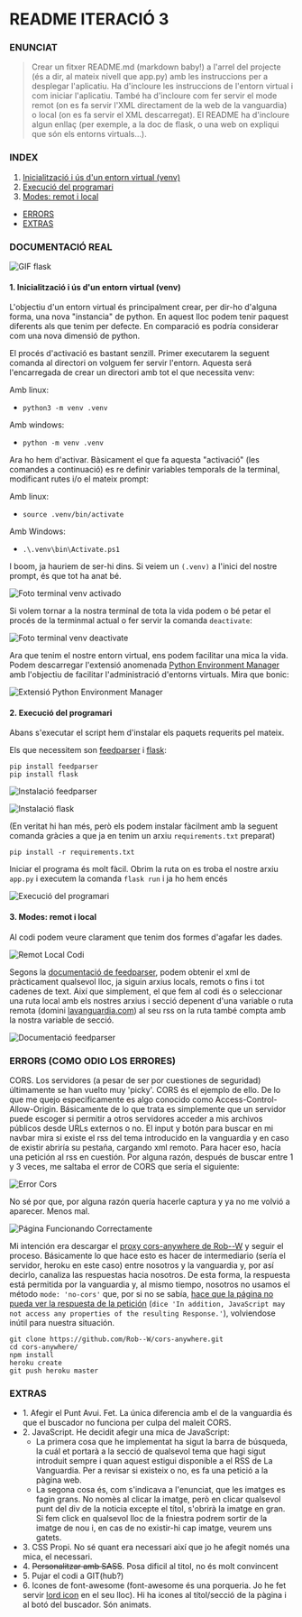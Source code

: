 # README ITERACIÓ 3
### ENUNCIAT
> Crear un fitxer README.md (markdown baby!) a l'arrel del projecte (és a dir, al mateix nivell que app.py) amb les instruccions per a desplegar l'aplicatiu. Ha d'incloure les instruccions de l'entorn virtual i com iniciar l'aplicatiu. També ha d'incloure com fer servir el mode remot (on es fa servir l'XML directament de la web de la vanguardia) o local (on es fa servir el XML descarregat). El README ha d'incloure algun enllaç (per exemple, a la doc de flask, o una web on expliqui que són els entorns virtuals...).

### INDEX

1. [Inicialització i ús d'un entorn virtual (venv)](https://github.com/marcjaengarrido/daw/blob/main/m4/uf3/flask/readme.md#1-inicialitzaci%C3%B3-i-%C3%BAs-dun-entorn-virtual-venv)
2. [Execució del programari](https://github.com/marcjaengarrido/daw/blob/main/m4/uf3/flask/readme.md#2-execuci%C3%B3-del-programari)
3. [Modes: remot i local](https://github.com/marcjaengarrido/daw/blob/main/m4/uf3/flask/readme.md#3-modes-remot-i-local)
* [ERRORS](https://github.com/marcjaengarrido/daw/blob/main/m4/uf3/flask/readme.md#errors-como-odio-los-errores)
* [EXTRAS](https://github.com/marcjaengarrido/daw/blob/main/m4/uf3/flask/readme.md#extras)

### DOCUMENTACIÓ REAL

![GIF flask](https://github.com/marcjaengarrido/daw/blob/main/m4/uf3/flask/allhailflask.gif?raw=true)

#### 1. Inicialització i ús d'un entorn virtual (venv)

L'objectiu d'un entorn virtual és principalment crear, per dir-ho d'alguna forma, una nova "instancia" de python. En aquest lloc podem tenir paquest diferents als que tenim per defecte. En comparació es podría considerar com una nova dimensió de python.

El procés d'activació es bastant senzill. Primer executarem la seguent comanda al directori on volguem fer servir l'entorn. Aquesta será l'encarregada de crear un directori amb tot el que necessita venv: 

Amb linux:
* `python3 -m venv .venv`

Amb windows:
* `python -m venv .venv`


Ara ho hem d'activar. Bàsicament el que fa aquesta "activació" (les comandes a continuació) es re definir variables temporals de la terminal, modificant rutes i/o el mateix prompt:

Amb linux:
* `source .venv/bin/activate`

Amb Windows:
* `.\.venv\bin\Activate.ps1` <!-- El de el enunciado no me iba -->

I boom, ja hauriem de ser-hi dins. Si veiem un `(.venv)` a l'inici del nostre prompt, és que tot ha anat bé.

![Foto terminal venv activado](https://github.com/marcjaengarrido/daw/blob/main/m4/uf3/flask/venv.png?raw=true)

Si volem tornar a la nostra terminal de tota la vida podem o bé petar el procés de la terminmal actual o fer servir la comanda `deactivate`:

![Foto terminal venv deactivate](https://github.com/marcjaengarrido/daw/blob/main/m4/uf3/flask/deactivate.png?raw=true)

Ara que tenim el nostre entorn virtual, ens podem facilitar una mica la vida. Podem descarregar l'extensió anomenada [Python Environment Manager](https://marketplace.visualstudio.com/items?itemName=donjayamanne.python-environment-manager) amb l'objectiu de facilitar l'administració d'entorns virtuals. Mira que bonic:

![Extensió Python Environment Manager](https://github.com/marcjaengarrido/daw/blob/main/m4/uf3/flask/pythonenvextension.png?raw=true)

#### 2. Execució del programari

Abans s'executar el script hem d'instalar els paquets requerits pel mateix.

Els que necessitem son [feedparser](https://pypi.org/project/feedparser/) i [flask](https://pypi.org/project/Flask/):

```
pip install feedparser
pip install flask
```

![Instalació feedparser](https://github.com/marcjaengarrido/daw/blob/main/m4/uf3/flask/installfeedparser.png?raw=true)

![Instalació flask](https://github.com/marcjaengarrido/daw/blob/main/m4/uf3/flask/installflask.png?raw=true)

(En veritat hi han més, però els podem instalar fàcilment amb la seguent comanda gràcies a que ja en tenim un arxiu `requirements.txt` preparat)
```
pip install -r requirements.txt
```

Iniciar el programa és molt fàcil. Obrim la ruta on es troba el nostre arxiu `app.py` i executem la comanda `flask run` i ja ho hem encés

![Execució del programari](https://github.com/marcjaengarrido/daw/blob/main/m4/uf3/flask/flaskrun.png?raw=true)

#### 3. Modes: remot i local

Al codi podem veure clarament que tenim dos formes d'agafar les dades.

![Remot Local Codi](https://github.com/marcjaengarrido/daw/blob/main/m4/uf3/flask/remotlocal.png?raw=true)

Segons la [documentació de feedparser](https://pythonhosted.org/feedparser/introduction.html), podem obtenir el xml de pràcticament qualsevol lloc, ja siguin arxius locals, remots o fins i tot cadenes de text. Així que simplement, el que fem al codi és o seleccionar una ruta local amb els nostres arxius i secció depenent d'una variable o ruta remota (domini [lavanguardia.com](https://www.lavanguardia.com)) al seu rss on la ruta també compta amb la nostra variable de secció.

![Documentació feedparser](https://github.com/marcjaengarrido/daw/blob/main/m4/uf3/flask/feedparser.png?raw=true)


### ERRORS (COMO ODIO LOS ERRORES)

CORS. Los servidores (a pesar de ser por cuestiones de seguridad) últimamente se han vuelto muy 'picky'. CORS és el ejemplo de ello. De lo que me quejo especificamente es algo conocido como Access-Control-Allow-Origin. Básicamente de lo que trata es simplemente que un servidor puede escoger si permitir a otros servidores acceder a mis archivos públicos desde URLs externos o no. El input y botón para buscar en mi navbar mira si existe el rss del tema introducido en la vanguardia y en caso de existir abriría su pestaña, cargando xml remoto. Para hacer eso, hacía una petición al rss en cuestión. Por alguna razón, después de buscar entre 1 y 3 veces, me saltaba el error de CORS que sería el siguiente:

![Error Cors](https://github.com/marcjaengarrido/daw/blob/main/m4/uf3/flask/errorcors.png?raw=true)


No sé por que, por alguna razón quería hacerle captura y ya no me volvió a aparecer. Menos mal.

![Página Funcionando Correctamente](https://github.com/marcjaengarrido/daw/blob/main/m4/uf3/flask/consolacors.png?raw=true)

Mi intención era descargar el [proxy cors-anywhere de Rob--W](https://github.com/Rob--W/cors-anywhere/) y seguir el proceso. Básicamente lo que hace esto es hacer de intermediario (sería el servidor, heroku en este caso) entre nosotros y la vanguardia y, por así decirlo, canaliza las respuestas hacia nosotros. De esta forma, la respuesta está permitida por la vanguardia y, al mismo tiempo, nosotros no usamos el método `mode: 'no-cors'` que, por si no se sabía, [hace que la página no pueda ver la respuesta de la petición](https://developer.mozilla.org/en-US/docs/Web/API/Request/mode#no-cors) (`dice 'In addition, JavaScript may not access any properties of the resulting Response.'`), volviendose inútil para nuestra situación.

```
git clone https://github.com/Rob--W/cors-anywhere.git
cd cors-anywhere/
npm install
heroku create
git push heroku master
```


### EXTRAS
* 1\. Afegir el Punt Avui. Fet. La única diferencia amb el de la vanguardia és que el buscador no funciona per culpa del maleit CORS. 
* 2\. JavaScript. He decidit afegir una mica de JavaScript:
  * La primera cosa que he implementat ha sigut la barra de búsqueda, la cuál et portarà a la secció de qualsevol tema que hagi sigut introduit sempre i quan aquest estigui disponible a el RSS de La Vanguardia. Per a revisar si existeix o no, es fa una petició a la pàgina web.
  * La segona cosa és, com s'indicava a l'enunciat, que les imatges es fagin grans. No nomès al clicar la imatge, però en clicar qualsevol punt del div de la noticia excepte el títol, s'obrirà la imatge en gran. Si fem click en qualsevol lloc de la fniestra podrem sortir de la imatge de nou i, en cas de no existir-hi cap imatge, veurem uns gatets. 
* 3\. CSS Propi. No sé quant era necessari així que jo he afegit només una mica, el necessari.
* 4\. ~~Personalitzar amb SASS~~. Posa dificil al titol, no és molt convincent
* 5\. Pujar el codi a GIT(hub?)
* 6\. Icones de font-awesome (font-awesome és una porqueria. Jo he fet servir [lord icon](https://lordicon.com) en el seu lloc). Hi ha icones al títol/secció de la pàgina i al botó del buscador. Són animats.

<!-- No se puede hacer esto?

1. Hola
2. Que tal
  * Nested
  * Otro nested
3. Adiós

Si se puede pero los nested no tabulan. Vaya porquería
-->
